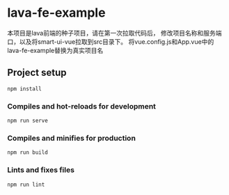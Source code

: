 # lava-fe-example

本项目是lava前端的种子项目，请在第一次拉取代码后，
修改项目名称和服务端口，以及将smart-ui-vue拉取到src目录下。
将vue.config.js和App.vue中的lava-fe-example替换为真实项目名

## Project setup

```
npm install
```

### Compiles and hot-reloads for development

```
npm run serve
```

### Compiles and minifies for production

```
npm run build
```

### Lints and fixes files

```
npm run lint
```
